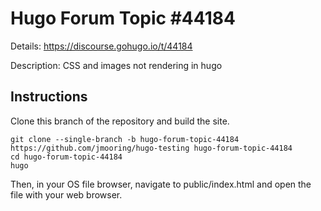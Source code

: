# Hugo Forum Topic #44184

Details: <https://discourse.gohugo.io/t/44184>

Description: CSS and images not rendering in hugo

## Instructions

Clone this branch of the repository and build the site.

```text
git clone --single-branch -b hugo-forum-topic-44184 https://github.com/jmooring/hugo-testing hugo-forum-topic-44184
cd hugo-forum-topic-44184
hugo
```

Then, in your OS file browser, navigate to public/index.html and open the file with your web browser.
